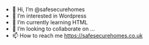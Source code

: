 - 👋 Hi, I’m @safesecurehomes
- 👀 I’m interested in Wordpress
- 🌱 I’m currently learning HTML
- 💞️ I’m looking to collaborate on ...
- 📫 How to reach me https://safesecurehomes.co.uk

<!---
safesecurehomes/safesecurehomes is a ✨ special ✨ repository because its `README.md` (this file) appears on your GitHub profile.
You can click the Preview link to take a look at your changes.
--->
